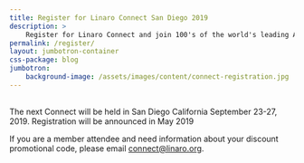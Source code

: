 ```yaml
---
title: Register for Linaro Connect San Diego 2019
description: >
    Register for Linaro Connect and join 100's of the world's leading Arm Open Source engineerings.
permalink: /register/
layout: jumbotron-container
css-package: blog
jumbotron:
    background-image: /assets/images/content/connect-registration.jpg
---
```

<div class="col-md-12" style="margin-top:30px;" markdown="1">

The next Connect will be held in San Diego California September 23-27, 2019. Registration will be announced in May 2019

If you are a member attendee and need information about your discount promotional code, please email [connect@linaro.org](mailto:connect@linaro.org).

</div>


